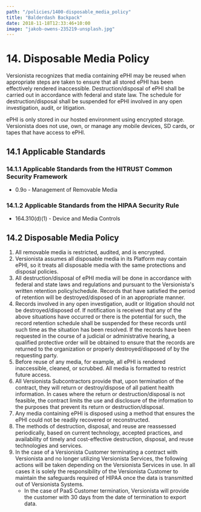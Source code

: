 ```yaml
---
path: "/policies/1400-disposable_media_policy"
title: "Balderdash Backpack"
date: 2018-11-18T12:33:46+10:00
image: "jakob-owens-235219-unsplash.jpg"
---
```


# 14. Disposable Media Policy

Versionista recognizes that media containing ePHI may be reused when appropriate
steps are taken to ensure that all stored ePHI has been effectively rendered
inaccessible. Destruction/disposal of ePHI shall be carried out in accordance
with federal and state law. The schedule for destruction/disposal shall be
suspended for ePHI involved in any open investigation, audit, or litigation.

ePHI is only stored in our hosted environment using encrypted storage.
Versionista does not use, own, or manage any mobile devices, SD cards, or tapes
that have access to ePHI.

## 14.1 Applicable Standards

### 14.1.1 Applicable Standards from the HITRUST Common Security Framework

- 0.9o - Management of Removable Media

### 14.1.2 Applicable Standards from the HIPAA Security Rule

- 164.310(d)(1) - Device and Media Controls

## 14.2 Disposable Media Policy

1. All removable media is restricted, audited, and is encrypted.
2. Versionista assumes all disposable media in its Platform may contain ePHI, so
   it treats all disposable media with the same protections and disposal
   policies.
3. All destruction/disposal of ePHI media will be done in accordance with
   federal and state laws and regulations and pursuant to the Versionista's
   written retention policy/schedule. Records that have satisfied the period of
   retention will be destroyed/disposed of in an appropriate manner.
4. Records involved in any open investigation, audit or litigation should not be
   destroyed/disposed of. If notification is received that any of the above
   situations have occurred or there is the potential for such, the record
   retention schedule shall be suspended for these records until such time as
   the situation has been resolved. If the records have been requested in the
   course of a judicial or administrative hearing, a qualified protective order
   will be obtained to ensure that the records are returned to the organization
   or properly destroyed/disposed of by the requesting party.
5. Before reuse of any media, for example, all ePHI is rendered inaccessible,
   cleaned, or scrubbed. All media is formatted to restrict future access.
6. All Versionista Subcontractors provide that, upon termination of the
   contract, they will return or destroy/dispose of all patient health
   information. In cases where the return or destruction/disposal is not
   feasible, the contract limits the use and disclosure of the information to
   the purposes that prevent its return or destruction/disposal.
7. Any media containing ePHI is disposed using a method that ensures the ePHI
   could not be readily recovered or reconstructed.
8. The methods of destruction, disposal, and reuse are reassessed periodically,
   based on current technology, accepted practices, and availability of timely
   and cost-effective destruction, disposal, and reuse technologies and
   services.
9. In the case of a Versionista Customer terminating a contract with Versionista
   and no longer utilizing Versionista Services, the following actions will be
   taken depending on the Versionista Services in use. In all cases it is solely
   the responsibility of the Versionista Customer to maintain the safeguards
   required of HIPAA once the data is transmitted out of Versionista Systems.
   - In the case of PaaS Customer termination, Versionista will provide the
     customer with 30 days from the date of termination to export data.
